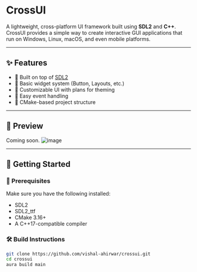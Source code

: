 # CrossUI

A lightweight, cross-platform UI framework built using **SDL2** and **C++**.  
CrossUI provides a simple way to create interactive GUI applications that run on Windows, Linux, macOS, and even mobile platforms.

---

## ✨ Features

- 🔌 Built on top of [SDL2](https://www.libsdl.org/)
- 🧱 Basic widget system (Button, Layouts, etc.)
- 🎨 Customizable UI with plans for theming
- 🧭 Easy event handling
- 🧰 CMake-based project structure

---

## 📸 Preview

Coming soon.
![image](https://github.com/user-attachments/assets/3f11167d-0c44-43a0-906b-6e18405a4ccb)

---

## 🔧 Getting Started

### 🔨 Prerequisites

Make sure you have the following installed:

- SDL2
- SDL2_ttf
- CMake 3.16+
- A C++17-compatible compiler

### 🛠️ Build Instructions

```bash
git clone https://github.com/vishal-ahirwar/crossui.git
cd crossui
aura build main

